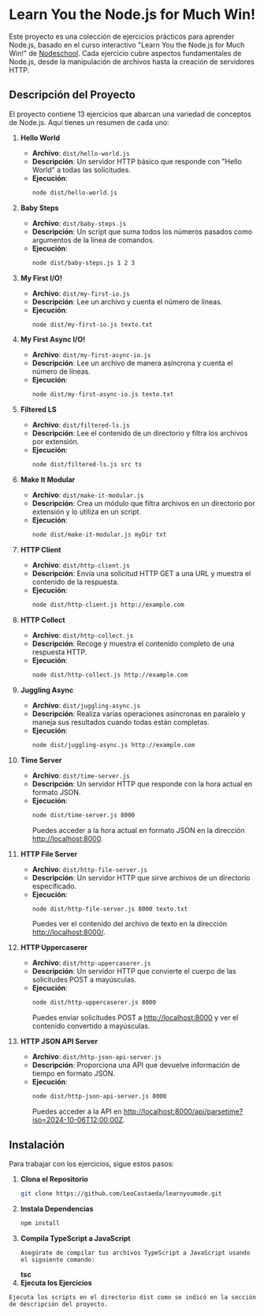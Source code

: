  # Learn You the Node.js for Much Win!

Este proyecto es una colección de ejercicios prácticos para aprender Node.js, basado en el curso interactivo "Learn You the Node.js for Much Win!" de [Nodeschool](https://nodeschool.io/). Cada ejercicio cubre aspectos fundamentales de Node.js, desde la manipulación de archivos hasta la creación de servidores HTTP.

## Descripción del Proyecto

El proyecto contiene 13 ejercicios que abarcan una variedad de conceptos de Node.js. Aquí tienes un resumen de cada uno:

1. **Hello World**
   - **Archivo**: `dist/hello-world.js`
   - **Descripción**: Un servidor HTTP básico que responde con "Hello World" a todas las solicitudes.
   - **Ejecución**: 
     ```bash
     node dist/hello-world.js
     ```

2. **Baby Steps**
   - **Archivo**: `dist/baby-steps.js`
   - **Descripción**: Un script que suma todos los números pasados como argumentos de la línea de comandos.
   - **Ejecución**: 
     ```bash
     node dist/baby-steps.js 1 2 3
     ```

3. **My First I/O!**
   - **Archivo**: `dist/my-first-io.js`
   - **Descripción**: Lee un archivo y cuenta el número de líneas.
   - **Ejecución**: 
     ```bash
     node dist/my-first-io.js texto.txt
     ```

4. **My First Async I/O!**
   - **Archivo**: `dist/my-first-async-io.js`
   - **Descripción**: Lee un archivo de manera asíncrona y cuenta el número de líneas.
   - **Ejecución**: 
     ```bash
     node dist/my-first-async-io.js texto.txt
     ```

5. **Filtered LS**
   - **Archivo**: `dist/filtered-ls.js`
   - **Descripción**: Lee el contenido de un directorio y filtra los archivos por extensión.
   - **Ejecución**: 
     ```bash
     node dist/filtered-ls.js src ts
     ```

6. **Make It Modular**
   - **Archivo**: `dist/make-it-modular.js`
   - **Descripción**: Crea un módulo que filtra archivos en un directorio por extensión y lo utiliza en un script.
   - **Ejecución**: 
     ```bash
     node dist/make-it-modular.js myDir txt
     ```

7. **HTTP Client**
   - **Archivo**: `dist/http-client.js`
   - **Descripción**: Envía una solicitud HTTP GET a una URL y muestra el contenido de la respuesta.
   - **Ejecución**: 
     ```bash
     node dist/http-client.js http://example.com
     ```

8. **HTTP Collect**
   - **Archivo**: `dist/http-collect.js`
   - **Descripción**: Recoge y muestra el contenido completo de una respuesta HTTP.
   - **Ejecución**: 
     ```bash
     node dist/http-collect.js http://example.com
     ```

9. **Juggling Async**
   - **Archivo**: `dist/juggling-async.js`
   - **Descripción**: Realiza varias operaciones asíncronas en paralelo y maneja sus resultados cuando todas están completas.
   - **Ejecución**: 
     ```bash
     node dist/juggling-async.js http://example.com
     ```

10. **Time Server**
    - **Archivo**: `dist/time-server.js`
    - **Descripción**: Un servidor HTTP que responde con la hora actual en formato JSON.
    - **Ejecución**: 
      ```bash
      node dist/time-server.js 8000
      ```
      Puedes acceder a la hora actual en formato JSON en la dirección [http://localhost:8000](http://localhost:8000).

11. **HTTP File Server**
    - **Archivo**: `dist/http-file-server.js`
    - **Descripción**: Un servidor HTTP que sirve archivos de un directorio especificado.
    - **Ejecución**: 
      ```bash
      node dist/http-file-server.js 8000 texto.txt
      ```
      Puedes ver el contenido del archivo de texto en la dirección [http://localhost:8000/](http://localhost:8000/).
12. **HTTP Uppercaserer**
    - **Archivo**: `dist/http-uppercaserer.js`
    - **Descripción**: Un servidor HTTP que convierte el cuerpo de las solicitudes POST a mayúsculas.
    - **Ejecución**: 
      ```bash
      node dist/http-uppercaserer.js 8000
      ```
      Puedes enviar solicitudes POST a [http://localhost:8000](http://localhost:8000) y ver el contenido convertido a mayúsculas.

13. **HTTP JSON API Server**
    - **Archivo**: `dist/http-json-api-server.js`
    - **Descripción**: Proporciona una API que devuelve información de tiempo en formato JSON.
    - **Ejecución**: 
      ```bash
      node dist/http-json-api-server.js 8000
      ```
      Puedes acceder a la API en [http://localhost:8000/api/parsetime?iso=2024-10-06T12:00:00Z](http://localhost:8000/api/parsetime?iso=2024-10-06T12:00:00Z).    

## Instalación

Para trabajar con los ejercicios, sigue estos pasos:

1. **Clona el Repositorio**
   ```bash
   git clone https://github.com/LeoCastaeda/learnyoumode.git

2. **Instala Dependencias**
   ```bash
   npm install
   
3. **Compila TypeScript a JavaScript**
   ```
   Asegúrate de compilar tus archivos TypeScript a JavaScript usando el siguiente comando:
   ```
   **tsc**
4. **Ejecuta los Ejercicios**
  ```
  Ejecuta los scripts en el directorio dist como se indicó en la sección de descripción del proyecto.





